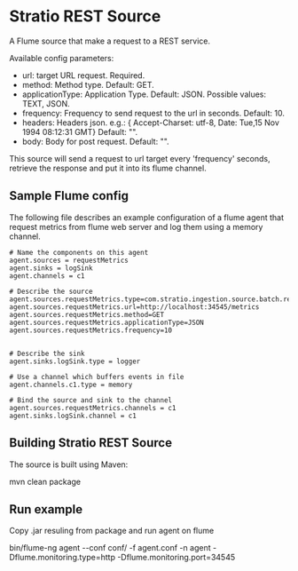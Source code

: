 Stratio REST Source
==============================

A Flume source that make a request to a REST service.

Available config parameters:

- url: target URL request. Required.
- method: Method type. Default: GET.
- applicationType: Application Type. Default: JSON. Possible values: TEXT, JSON.
- frequency: Frequency to send request to the url in seconds. Default: 10.
- headers: Headers json. e.g.: { Accept-Charset: utf-8, Date: Tue,15 Nov 1994 08:12:31 GMT} Default: "".
- body: Body for post request. Default: "".

This source will send a request to url target every 'frequency' seconds, retrieve the response and put it into its flume channel.

Sample Flume config
-------------------

The following file describes an example configuration of a flume agent that request metrics from flume web server and log them using a memory channel.

```
# Name the components on this agent
agent.sources = requestMetrics
agent.sinks = logSink
agent.channels = c1

# Describe the source
agent.sources.requestMetrics.type=com.stratio.ingestion.source.batch.rest.RestSource
agent.sources.requestMetrics.url=http://localhost:34545/metrics
agent.sources.requestMetrics.method=GET
agent.sources.requestMetrics.applicationType=JSON
agent.sources.requestMetrics.frequency=10


# Describe the sink
agent.sinks.logSink.type = logger

# Use a channel which buffers events in file
agent.channels.c1.type = memory 

# Bind the source and sink to the channel
agent.sources.requestMetrics.channels = c1
agent.sinks.logSink.channel = c1
```

Building Stratio REST Source
-------------------------------

The source is built using Maven:

mvn clean package

Run example
-------------------------------

Copy .jar resuling from package and run agent on flume

bin/flume-ng agent --conf conf/ -f agent.conf -n agent -Dflume.monitoring.type=http -Dflume.monitoring.port=34545
